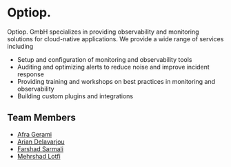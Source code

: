 # Optiop.

Optiop. GmbH specializes in providing observability and monitoring solutions
for cloud-native applications. We provide a wide range of services including
- Setup and configuration of monitoring and observability tools
- Auditing and optimizing alerts to reduce noise and improve incident response
- Providing training and workshops on best practices in monitoring and observability
- Building custom plugins and integrations

## Team Members
- [Afra Gerami](#)
- [Arian Delavarjou](#)
- [Farshad Sarmali](#)
- [Mehrshad Lotfi](#)
